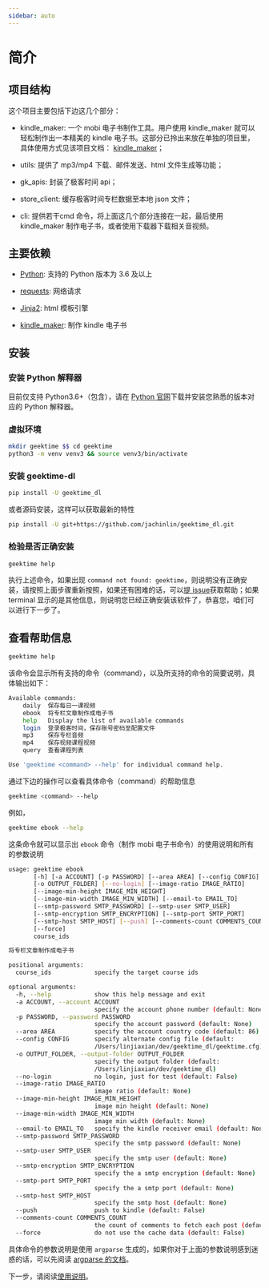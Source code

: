 ```yaml
---
sidebar: auto
---
```


# 简介

## 项目结构

这个项目主要包括下边这几个部分：

- kindle_maker: 一个 mobi 电子书制作工具。用户使用 kindle_maker 就可以轻松制作出一本精美的 kindle 电子书。这部分已拎出来放在单独的项目里，具体使用方式见该项目文档： [kindle_maker](https://github.com/jachinlin/kindle_maker)；

- utils: 提供了 mp3/mp4 下载、邮件发送、html 文件生成等功能；

- gk_apis: 封装了极客时间 api；

- store_client: 缓存极客时间专栏数据至本地 json 文件；

- cli: 提供若干cmd 命令，将上面这几个部分连接在一起，最后使用 kindle_maker 制作电子书，或者使用下载器下载相关音视频。

## 主要依赖

- [Python](https://dPocs.python.org/3.6/): 支持的 Python 版本为 3.6 及以上

- [requests](http://www.python-requests.org/en/master/): 网络请求

- [Jinja2](http://jinja.pocoo.org/): html 模板引擎

- [kindle_maker](https://github.com/jachinlin/kindle_maker): 制作 kindle 电子书

## 安装

### 安装 Python 解释器

目前仅支持 Python3.6+（包含），请在 [Python 官网](https://www.python.org/downloads/)下载并安装您熟悉的版本对应的 Python 解释器。

### 虚拟环境

```bash
mkdir geektime $$ cd geektime
python3 -m venv venv3 && source venv3/bin/activate
```

### 安装 geektime-dl

```bash
pip install -U geektime_dl
```

或者源码安装，这样可以获取最新的特性

```bash
pip install -U git+https://github.com/jachinlin/geektime_dl.git
```

### 检验是否正确安装

```bash
geektime help
```

执行上述命令，如果出现 `command not found: geektime`，则说明没有正确安装，请按照上面步骤重新按照，如果还有困难的话，可以[提 issue](https://github.com/jachinlin/geektime_dl/issues/new)获取帮助；如果 terminal 显示的是其他信息，则说明您已经正确安装该软件了，恭喜您，咱们可以进行下一步了。
## 查看帮助信息

```bash
geektime help
```

该命令会显示所有支持的命令（command），以及所支持的命令的简要说明，具体输出如下：

```bash
Available commands:
    daily  保存每日一课视频
    ebook  将专栏文章制作成电子书
    help   Display the list of available commands
    login  登录极客时间，保存账号密码至配置文件
    mp3    保存专栏音频
    mp4    保存视频课程视频
    query  查看课程列表

Use 'geektime <command> --help' for individual command help.
```

通过下边的操作可以查看具体命令（command）的帮助信息

```bash
geektime <command> --help
```

例如，

```bash
geektime ebook --help
```

这条命令就可以显示出 `ebook` 命令（制作 mobi 电子书命令）的使用说明和所有的参数说明

```bash
usage: geektime ebook
       [-h] [-a ACCOUNT] [-p PASSWORD] [--area AREA] [--config CONFIG]
       [-o OUTPUT_FOLDER] [--no-login] [--image-ratio IMAGE_RATIO]
       [--image-min-height IMAGE_MIN_HEIGHT]
       [--image-min-width IMAGE_MIN_WIDTH] [--email-to EMAIL_TO]
       [--smtp-password SMTP_PASSWORD] [--smtp-user SMTP_USER]
       [--smtp-encryption SMTP_ENCRYPTION] [--smtp-port SMTP_PORT]
       [--smtp-host SMTP_HOST] [--push] [--comments-count COMMENTS_COUNT]
       [--force]
       course_ids

将专栏文章制作成电子书

positional arguments:
  course_ids            specify the target course ids

optional arguments:
  -h, --help            show this help message and exit
  -a ACCOUNT, --account ACCOUNT
                        specify the account phone number (default: None)
  -p PASSWORD, --password PASSWORD
                        specify the account password (default: None)
  --area AREA           specify the account country code (default: 86)
  --config CONFIG       specify alternate config file (default:
                        /Users/linjiaxian/dev/geektime_dl/geektime.cfg)
  -o OUTPUT_FOLDER, --output-folder OUTPUT_FOLDER
                        specify the output folder (default:
                        /Users/linjiaxian/dev/geektime_dl)
  --no-login            no login, just for test (default: False)
  --image-ratio IMAGE_RATIO
                        image ratio (default: None)
  --image-min-height IMAGE_MIN_HEIGHT
                        image min height (default: None)
  --image-min-width IMAGE_MIN_WIDTH
                        image min width (default: None)
  --email-to EMAIL_TO   specify the kindle receiver email (default: None)
  --smtp-password SMTP_PASSWORD
                        specify the smtp password (default: None)
  --smtp-user SMTP_USER
                        specify the smtp user (default: None)
  --smtp-encryption SMTP_ENCRYPTION
                        specify the a smtp encryption (default: None)
  --smtp-port SMTP_PORT
                        specify the a smtp port (default: None)
  --smtp-host SMTP_HOST
                        specify the smtp host (default: None)
  --push                push to kindle (default: False)
  --comments-count COMMENTS_COUNT
                        the count of comments to fetch each post (default: 0)
  --force               do not use the cache data (default: False)
```

具体命令的参数说明是使用 `argparse` 生成的，如果你对于上面的参数说明感到迷惑的话，可以先阅读 [argparse 的文档](https://docs.python.org/3.8/howto/argparse.html)。

下一步，请阅读[使用说明](/guide.html)。
